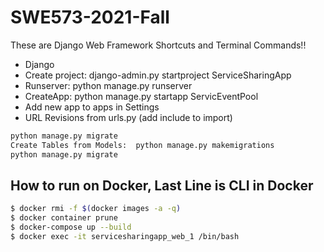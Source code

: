 # SWE573-2021-Fall
These are Django Web Framework Shortcuts and Terminal Commands!!
* Django
* Create project: django-admin.py startproject ServiceSharingApp
* Runserver: python manage.py runserver
* CreateApp: python manage.py startapp ServicEventPool
* Add new app to apps in Settings
* URL Revisions from urls.py (add include to import)

```bash
python manage.py migrate
Create Tables from Models:  python manage.py makemigrations
python manage.py migrate
```

## How to run on Docker, Last Line is CLI in Docker

```bash
$ docker rmi -f $(docker images -a -q)
$ docker container prune
$ docker-compose up --build
$ docker exec -it servicesharingapp_web_1 /bin/bash
```